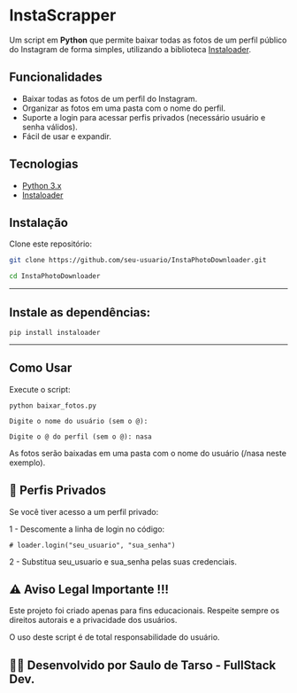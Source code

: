 # InstaScrapper

Um script em **Python** que permite baixar todas as fotos de um perfil público do Instagram de forma simples, utilizando a biblioteca [Instaloader](https://instaloader.github.io/).

## Funcionalidades
- Baixar todas as fotos de um perfil do Instagram.
- Organizar as fotos em uma pasta com o nome do perfil.
- Suporte a login para acessar perfis privados (necessário usuário e senha válidos).
- Fácil de usar e expandir.

## Tecnologias
- [Python 3.x](https://www.python.org/)
- [Instaloader](https://instaloader.github.io/)

## Instalação
Clone este repositório:
```bash
git clone https://github.com/seu-usuario/InstaPhotoDownloader.git

cd InstaPhotoDownloader
```
---

## Instale as dependências:
```
pip install instaloader
```
---

## Como Usar

Execute o script:
```
python baixar_fotos.py
```
```
Digite o nome do usuário (sem o @):
```
```
Digite o @ do perfil (sem o @): nasa
```

As fotos serão baixadas em uma pasta com o nome do usuário (/nasa neste exemplo).

## 🔐 Perfis Privados

Se você tiver acesso a um perfil privado:

1 - Descomente a linha de login no código:
```
# loader.login("seu_usuario", "sua_senha")
```

2 - Substitua seu_usuario e sua_senha pelas suas credenciais.

## ⚠️ Aviso Legal Importante !!!

Este projeto foi criado apenas para fins educacionais.
Respeite sempre os direitos autorais e a privacidade dos usuários.

O uso deste script é de total responsabilidade do usuário.

## 👨‍💻 Desenvolvido por Saulo de Tarso - FullStack Dev.